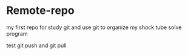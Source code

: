 # Remote-repo
my first repo for study git and use git to organize my shock tube solve program

test git push and git pull
